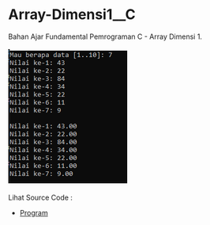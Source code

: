 # Array-Dimensi1__C
Bahan Ajar Fundamental Pemrograman C - Array Dimensi 1.<br><br>
<img src="https://github.com/RizkyKhapidsyah/Array-Dimensi1__C/blob/master/result/001.PNG"><br><br>
Lihat Source Code : <br>
- <a href="https://github.com/RizkyKhapidsyah/Array-Dimensi1__C/blob/master/Source.c">Program</a>
